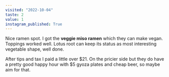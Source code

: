 ```yaml
---
visited: "2022-10-04"
taste: 2
value: 1
instagram_published: True
---
```


Nice ramen spot. I got the **veggie miso ramen** which they can make vegan. Toppings worked well. Lotus root can keep its status as most interesting vegetable shape, well done.

After tips and tax I paid a little over $21. On the pricier side but they do have a pretty good happy hour with $5 gyoza plates and cheap beer, so maybe aim for that.
